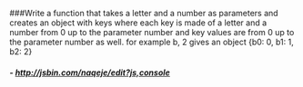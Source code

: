 ###Write a function that takes a letter and a number as parameters and creates an object with keys where each key is made of a letter and a number from 0 up to the parameter number and key values are from 0 up to the parameter number as well.
for example b, 2 gives an object {b0: 0, b1: 1, b2: 2}


##### - http://jsbin.com/naqeje/edit?js,console 

